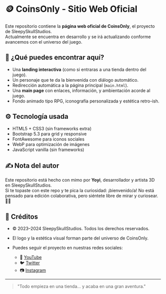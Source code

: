 # 🪙 CoinsOnly - Sitio Web Oficial

Este repositorio contiene la **página web oficial de CoinsOnly**, el proyecto de SleepySkullStudios.  
Actualmente se encuentra en desarrollo y se irá actualizando conforme avancemos con el universo del juego.

## 🔮 ¿Qué puedes encontrar aquí?

- Una **landing interactiva** (como si entraras a una tienda dentro del juego).
- Un personaje que te da la bienvenida con diálogo automático.
- Redirección automática a la página principal (`main.html`).
- Una **main page** con enlaces, información, y ambientación acorde al juego.
- Fondo animado tipo RPG, iconografía personalizada y estética retro-ish.

## ⚙️ Tecnología usada

- HTML5 + CSS3 (sin frameworks extra)
- Bootstrap 5.3 para grid y responsive
- FontAwesome para iconos sociales
- WebP para optimización de imágenes
- JavaScript vanilla (sin frameworks)

## ✍️ Nota del autor

Este repositorio está hecho con mimo por **Yoyi**, desarrollador y artista 3D en SleepySkullStudios.  
Si te topaste con este repo y te pica la curiosidad: ¡bienvenido/a! No está pensado para edición colaborativa, pero siéntete libre de mirar y curiosear. 🕵️‍♂️

## 📌 Créditos

- © 2023–2024 SleepySkullStudios. Todos los derechos reservados.
- El logo y la estética visual forman parte del universo de CoinsOnly.
- Puedes seguir el proyecto en nuestras redes sociales:

  - 🎥 [YouTube](https://www.youtube.com/@SleepySkullStudios/videos)
  - 🐦 [Twitter](https://twitter.com/sleepyskull_)
  - 📷 [Instagram](https://www.instagram.com/sleepyskullstudios/)

---

> "Todo empieza en una tienda... y acaba en una gran aventura."


